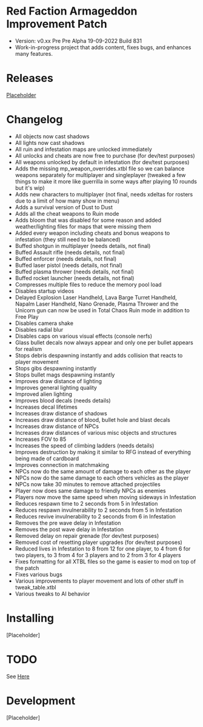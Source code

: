 # Red Faction Armageddon Improvement Patch
- Version: v0.xx Pre Pre Alpha 19-09-2022 Build 831 
- Work-in-progress project that adds content, fixes bugs, and enhances many features. 

# Releases
[Placeholder](factionfiles.com/path_to_mod)

# Changelog
* All objects now cast shadows 
* All lights now cast shadows
* All ruin and infestation maps are unlocked immediately 
* All unlocks and cheats are now free to purchase (for dev/test purposes)
* All weapons unlocked by default in infestation (for dev/test purposes)
* Adds the missing mp_weapon_overrides.xtbl file so we can balance weapons separately for multiplayer and singleplayer (tweaked a few things to make it more like guerrilla in some ways after playing 10 rounds but it's wip)
* Adds new characters to multiplayer (not final, needs xdeltas for rosters due to a limit of how many show in menu)
* Adds a survival version of Dust to Dust
* Adds all the cheat weapons to Ruin mode
* Adds bloom that was disabled for some reason and added weather/lighting files for maps that were missing them
* Added every weapon including cheats and bonus weapons to infestation (they still need to be balanced)
* Buffed shotgun in multiplayer (needs details, not final)
* Buffed Assault rifle  (needs details, not final)
* Buffed enforcer  (needs details, not final)
* Buffed laser pistol  (needs details, not final)
* Buffed plasma thrower  (needs details, not final)
* Buffed rocket launcher  (needs details, not final)
* Compresses multiple files to reduce the memory pool load
* Disables startup videos
* Delayed Explosion Laser Handheld, Lava Barge Turret Handheld, Napalm Laser Handheld, Nano Grenade, Plasma Thrower and the Unicorn gun can now be used in Total Chaos Ruin mode in addition to Free Play
* Disables camera shake
* Disables radial blur
* Disables caps on various visual effects (console nerfs)
* Glass bullet decals now always appear and only one per bullet appears for realism
* Stops debris despawning instantly and adds collision that reacts to player movement
* Stops gibs despawning instantly
* Stops bullet mags despawning instantly
* Improves draw distance of lighting
* Improves general lighting quality
* Improved alien lighting
* Improves blood decals (needs details)
* Increases decal lifetimes 
* Increases draw distance of shadows
* Increases draw distance of blood, bullet hole and blast decals
* Increases draw distance of NPCs
* Increases draw distances of various misc objects and structures
* Increases FOV to 85
* Increases the speed of climbing ladders (needs details)
* Improves destruction by making it similar to RFG instead of everything being made of cardboard
* Improves connection in matchmaking
* NPCs now do the same amount of damage to each other as the player
* NPCs now do the same damage to each others vehicles as the player
* NPCs now take 30 minutes to remove attached projectiles 
* Player now does same damage to friendly NPCs as enemies
* Players now move the same speed when moving sideways in Infestation
* Reduces respawn time to 2 seconds from 5 in Infestation 
* Reduces respawn invulnerability to 2 seconds from 5 in Infestation
* Reduces revive invulnerability to 2 seconds from 6 in Infestation
* Removes the pre wave delay in Infestation
* Removes the post wave delay in Infestation
* Removed delay on repair grenade (for dev/test purposes)
* Removed cost of resetting player upgrades  (for dev/test purposes)
* Reduced lives in Infestation to 8 from 12 for one player, to 4 from 6 for two players, to 3 from 4 for 3 players and to 2 from 3 for 4 players
* Fixes formatting for all XTBL files so the game is easier to mod on top of the patch
* Fixes various bugs
* Various improvements to player movement and lots of other stuff in tweak_table.xtbl
* Various tweaks to AI behavior
# Installing

[Placeholder]

# TODO
See [Here](https://github.com/CamoRF/Red-Faction-Armageddon-Improvement-Patch/blob/main/to_do_list.txt) 

# Development
[Placeholder]
